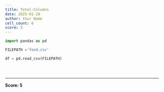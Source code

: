 ```yaml
---
title: Total-Columns
date: 2025-01-20
author: Your Name
cell_count: 6
score: 5
---
```


```python
import pandas as pd
```


```python
FILEPATH ='food.csv'
```


```python
df = pd.read_csv(FILEPATH)
```


```python

```


```python

```


```python

```


---
**Score: 5**
